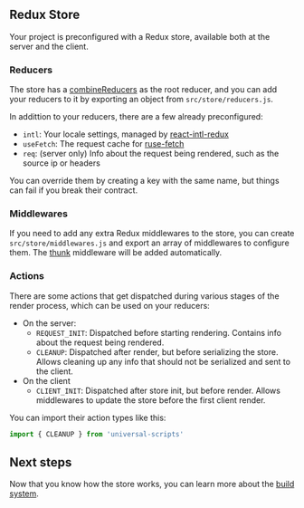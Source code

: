 ## Redux Store

Your project is preconfigured with a Redux store, available both at the server and the client.

### Reducers

The store has a [combineReducers](https://redux.js.org/api/combinereducers/) as the root reducer, and you can add your reducers to it by exporting an object from `src/store/reducers.js`.

In addittion to your reducers, there are a few already preconfigured:

- `intl`: Your locale settings, managed by [react-intl-redux](https://www.npmjs.com/package/react-intl-redux)
- `useFetch`: The request cache for [ruse-fetch](https://www.npmjs.com/package/ruse-fetch)
- `req`: (server only) Info about the request being rendered, such as the source ip or headers

You can override them by creating a key with the same name, but things can fail if you break their contract.

### Middlewares

If you need to add any extra Redux middlewares to the store, you can create `src/store/middlewares.js` and export an array of middlewares to configure them. The [thunk](https://github.com/reduxjs/redux-thunk) middleware will be added automatically.

### Actions

There are some actions that get dispatched during various stages of the render process, which can be used on your reducers:

- On the server:
  - `REQUEST_INIT`: Dispatched before starting rendering. Contains info about the request being rendered.
  - `CLEANUP`: Dispatched after render, but before serializing the store. Allows cleaning up any info that should not be serialized and sent to the client.
- On the client
  - `CLIENT_INIT`: Dispatched after store init, but before render. Allows middlewares to update the store before the first client render.

You can import their action types like this:

```javascript
import { CLEANUP } from 'universal-scripts'
```

## Next steps

Now that you know how the store works, you can learn more about the [build system](build-system).
